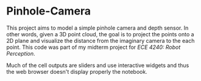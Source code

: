 # Pinhole-Camera
This project aims to model a simple pinhole camera and depth sensor. In other words, given a 3D point cloud, the goal is to project the points onto a 2D plane and visualize the distance from the imaginary camera to the each point. This code was part of my midterm project for *ECE 4240: Robot Perception*.

Much of the cell outputs are sliders and use interactive widgets and thus the web browser doesn't display properly the notebook.
